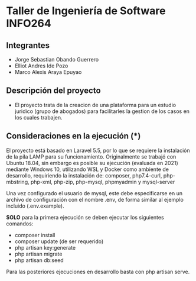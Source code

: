 # Taller de Ingeniería de Software INFO264

## Integrantes
* Jorge Sebastian Obando Guerrero
* Elliot Andres Ide Pozo
* Marco Alexis Araya Epuyao

## Descripción del proyecto
* El proyecto trata de la creacion de una plataforma para un estudio juridico (grupo de abogados) para facilitarles la gestion de los casos en los cuales trabajen.

## Consideraciones en la ejecución (*)

El proyecto está basado en Laravel 5.5, por lo que se requiere la instalación de la pila LAMP para su funcionamiento.
Originalmente se trabajó con Ubuntu 18.04, sin embargo es posible  su ejecución (evaluada en 2021) mediante Windows 10, utilizando WSL y Docker como ambiente de desarrollo, requiriendo la instalación de: composer, php7.4-curl, php-mbstring, php-xml, php-zip, php-mysql, phpmyadmin y mysql-server

Una vez configurado el usuario de mysql, este debe especificarse en un archivo de configuración con el nombre .env, de forma similar al ejemplo incluido (.env.example).

**SOLO** para la primera ejecución se deben ejecutar los siguientes comandos:
- composer install
- composer update (de ser requerido)
- php artisan key:generate
- php artisan migrate
- php artisan db:seed

Para las posteriores ejecuciones en desarrollo basta con php artisan serve.



